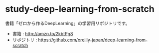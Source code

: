# study-deep-learning-from-scratch
書籍「ゼロから作るDeepLearning」の学習用リポジトリです。  
- 書籍 : http://amzn.to/2kbtPg8
- リポジトリ : https://github.com/oreilly-japan/deep-learning-from-scratch
